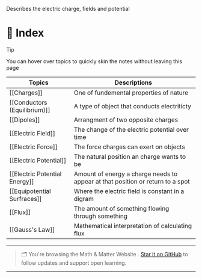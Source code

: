 Describes the electric charge, fields and potential
#  🧭 Index

>[!tip]
You can hover over topics to quickly skin the notes without leaving this page

| Topics                        | Descriptions                                                                   |
| ----------------------------- | ------------------------------------------------------------------------------ |
| [[Charges]]                   | One of fundemental properties of nature                                        |
| [[Conductors (Equilibrium)]]  | A type of object that conducts electriticty                                    |
| [[Dipoles]]                   | Arrangment of two opposite charges                                             |
| [[Electric Field]]            | The change of the electric potential over time                                 |
| [[Electric Force]]            | The force charges can exert on objects                                         |
| [[Electric Potential]]        | The natural position an charge wants to be                                     |
| [[Electric Potential Energy]] | Amount of energy a charge needs to appear at that position or return to a spot |
| [[Equipotential Surfraces]]   | Where the electric field is constant in a digram                               |
| [[Flux]]                      | The amount of something flowing through something                              |
| [[Gauss's Law]]               | Mathematical interpretation of calculating flux                                |

---

> 🗂️ You're browsing the Math & Matter Website . [Star it on GitHub](https://github.com/rajeevphysics/Obsidan-Thinkbook) to follow updates and support open learning.

---

